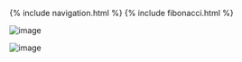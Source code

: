 {% include navigation.html %}
{% include fibonacci.html %}

![image](https://user-images.githubusercontent.com/89223650/158717931-658d4ec4-10c5-463e-91a0-ce1f5440bce4.png)

![image](https://user-images.githubusercontent.com/89223650/158456669-c48db865-ce6a-45b9-a790-911350cf7547.png)
